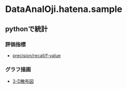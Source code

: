 # DataAnalOji.hatena.sample

## pythonで統計

### 評価指標
- [precision/recall/f-value](/python_samples/blog_precision_recall_f-value.ipynb)

### グラフ描画
- [3-D散布図](/python_samples/blog_plot_3-D_scatter_graph.ipynb)
